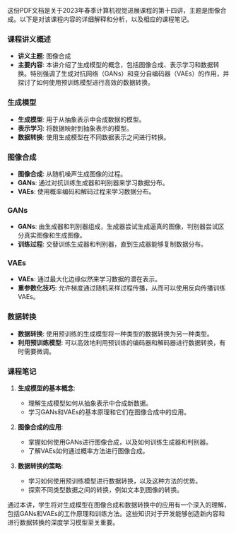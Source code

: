 这份PDF文档是关于2023年春季计算机视觉进展课程的第十四讲，主题是图像合成。以下是对该课程内容的详细解释和分析，以及相应的课程笔记。

### 课程讲义概述

- **讲义主题**: 图像合成
- **主要内容**: 本讲介绍了生成模型的概念，包括图像合成、表示学习和数据转换。特别强调了生成对抗网络（GANs）和变分自编码器（VAEs）的作用，并探讨了如何使用预训练模型进行高效的数据转换。

### 生成模型

- **生成模型**: 用于从抽象表示中合成数据的模型。
- **表示学习**: 将数据映射到抽象表示的模型。
- **数据转换**: 使用生成模型在不同数据表示之间进行转换。

### 图像合成

- **图像合成**: 从随机噪声生成图像的过程。
- **GANs**: 通过对抗训练生成器和判别器来学习数据分布。
- **VAEs**: 使用概率编码和解码过程来学习数据分布。

### GANs

- **GANs**: 由生成器和判别器组成，生成器尝试生成逼真的图像，判别器尝试区分真实图像和生成图像。
- **训练过程**: 交替训练生成器和判别器，直到生成器能够复制数据分布。

### VAEs

- **VAEs**: 通过最大化边缘似然来学习数据的潜在表示。
- **重参数化技巧**: 允许梯度通过随机采样过程传播，从而可以使用反向传播训练VAEs。

### 数据转换

- **数据转换**: 使用预训练的生成模型将一种类型的数据转换为另一种类型。
- **利用预训练模型**: 可以高效地利用预训练的编码器和解码器进行数据转换，有时需要微调。

### 课程笔记

1. **生成模型的基本概念**:
    
    - 理解生成模型如何从抽象表示中合成新数据。
    - 学习GANs和VAEs的基本原理和它们在图像合成中的应用。
2. **图像合成的应用**:
    
    - 掌握如何使用GANs进行图像合成，以及如何训练生成器和判别器。
    - 了解VAEs如何通过概率方法进行图像合成。
3. **数据转换的策略**:
    
    - 学习如何使用预训练模型进行数据转换，以及这种方法的优势。
    - 探索不同类型数据之间的转换，例如文本到图像的转换。

通过本讲，学生将对生成模型在图像合成和数据转换中的应用有一个深入的理解，包括GANs和VAEs的工作原理和训练方法。这些知识对于开发能够创造新内容和进行数据转换的深度学习模型至关重要。